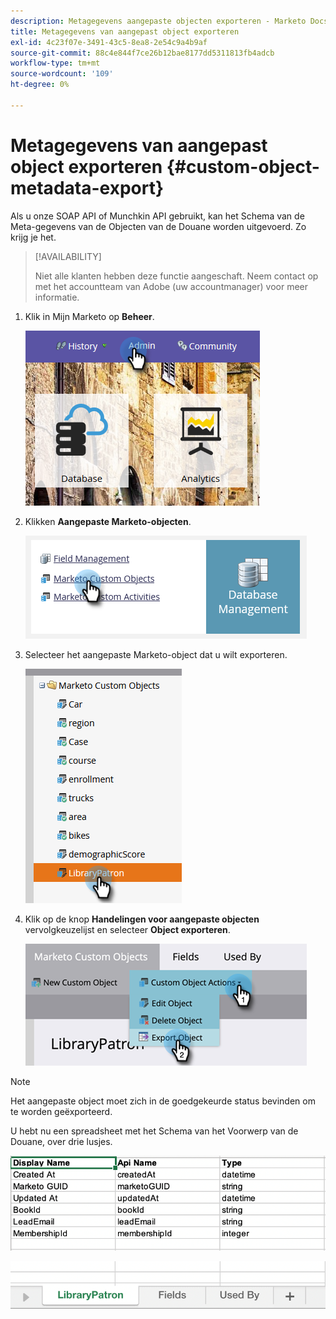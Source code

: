 ```yaml
---
description: Metagegevens aangepaste objecten exporteren - Marketo Docs - Productdocumentatie
title: Metagegevens van aangepast object exporteren
exl-id: 4c23f07e-3491-43c5-8ea8-2e54c9a4b9af
source-git-commit: 88c4e844f7ce26b12bae8177dd5311813fb4adcb
workflow-type: tm+mt
source-wordcount: '109'
ht-degree: 0%

---
```


# Metagegevens van aangepast object exporteren {#custom-object-metadata-export}

Als u onze SOAP API of Munchkin API gebruikt, kan het Schema van de Meta-gegevens van de Objecten van de Douane worden uitgevoerd. Zo krijg je het.

>[!AVAILABILITY]
>
>Niet alle klanten hebben deze functie aangeschaft. Neem contact op met het accountteam van Adobe (uw accountmanager) voor meer informatie.

1. Klik in Mijn Marketo op **Beheer**.

   ![](assets/custom-object-metadata-export-1.png)

1. Klikken **Aangepaste Marketo-objecten**.

   ![](assets/custom-object-metadata-export-2.png)

1. Selecteer het aangepaste Marketo-object dat u wilt exporteren.

   ![](assets/custom-object-metadata-export-3.png)

1. Klik op de knop **Handelingen voor aangepaste objecten** vervolgkeuzelijst en selecteer **Object exporteren**.

   ![](assets/custom-object-metadata-export-4.png)

>[!NOTE]
>
>Het aangepaste object moet zich in de goedgekeurde status bevinden om te worden geëxporteerd.

U hebt nu een spreadsheet met het Schema van het Voorwerp van de Douane, over drie lusjes.

![](assets/custom-object-metadata-export-5.png)

![](assets/custom-object-metadata-export-6.png)
